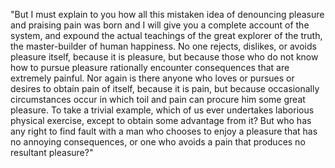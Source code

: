 "But I must explain to you how all this mistaken idea 
of denouncing pleasure and praising pain was born and 
I will give you a complete account of the system, and 
expound the actual teachings of the great explorer of 
the truth, the master-builder of human happiness. No 
one rejects, dislikes, or avoids pleasure itself, 
because it is pleasure, but because those who do not 
know how to pursue pleasure rationally encounter 
consequences that are extremely painful. Nor again is 
there anyone who loves or pursues or desires to obtain 
pain of itself, because it is pain, but because 
occasionally circumstances occur in which toil and 
pain can procure him some great pleasure. To take a 
trivial example, which of us ever undertakes laborious 
physical exercise, except to obtain some advantage 
from it? But who has any right to find fault with a 
man who chooses to enjoy a pleasure that has no 
annoying consequences, or one who avoids a pain that 
produces no resultant pleasure?"